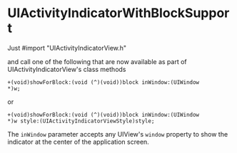 # UIActivityIndicatorWithBlockSupport

Just #import "UIActivityIndicatorView.h"

and call one of the following that are now available as part of UIActivityIndicatorView's class methods

<code>+(void)showForBlock:(void (^)(void))block inWindow:(UIWindow *)w;</code>

or

<code>+(void)showForBlock:(void (^)(void))block inWindow:(UIWindow *)w style:(UIActivityIndicatorViewStyle)style;</code>

The <code>inWindow</code> parameter accepts any UIView's <code>window</code> property to show the indicator at the center of the application screen.
